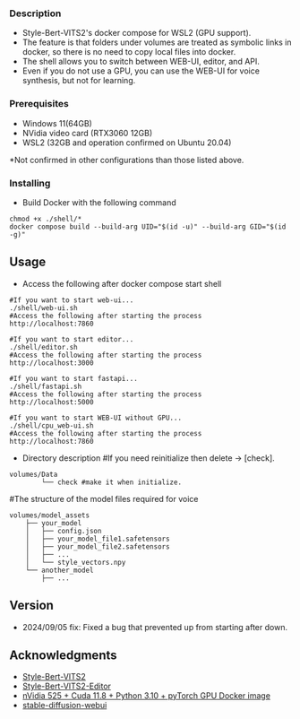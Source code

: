 ### Description
* Style-Bert-VITS2's docker compose for WSL2 (GPU support).
* The feature is that folders under volumes are treated as symbolic links in docker, so there is no need to copy local files into docker.
* The shell allows you to switch between WEB-UI, editor, and API.
* Even if you do not use a GPU, you can use the WEB-UI for voice synthesis, but not for learning.

### Prerequisites

* Windows 11(64GB)
* NVidia video card (RTX3060 12GB)
* WSL2 (32GB and operation confirmed on Ubuntu 20.04)

*Not confirmed in other configurations than those listed above.

### Installing

* Build Docker with the following command
```
chmod +x ./shell/*
docker compose build --build-arg UID="$(id -u)" --build-arg GID="$(id -g)" 
```

## Usage

* Access the following after docker compose start shell
```
#If you want to start web-ui...
./shell/web-ui.sh
#Access the following after starting the process
http://localhost:7860

#If you want to start editor...
./shell/editor.sh
#Access the following after starting the process
http://localhost:3000

#If you want to start fastapi...
./shell/fastapi.sh
#Access the following after starting the process
http://localhost:5000

#If you want to start WEB-UI without GPU...
./shell/cpu_web-ui.sh
#Access the following after starting the process
http://localhost:7860
```

* Directory description
#If you need reinitialize then delete → [check].
```
volumes/Data
        └── check #make it when initialize.
```
#The structure of the model files required for voice 
```
volumes/model_assets
    ├── your_model
    │   ├── config.json
    │   ├── your_model_file1.safetensors
    │   ├── your_model_file2.safetensors
    │   ├── ...
    │   └── style_vectors.npy
    └── another_model
        ├── ...
```

## Version

* 2024/09/05 fix: Fixed a bug that prevented up from starting after down.

## Acknowledgments

* [Style-Bert-VITS2](https://github.com/litagin02/Style-Bert-VITS2)
* [Style-Bert-VITS2-Editor](https://github.com/litagin02/Style-Bert-VITS2-Editor)
* [nVidia 525 + Cuda 11.8 + Python 3.10 + pyTorch GPU Docker image](https://dev.to/ordigital/nvidia-525-cuda-118-python-310-pytorch-gpu-docker-image-1l4a)
* [stable-diffusion-webui](https://github.com/AUTOMATIC1111/stable-diffusion-webui) 
